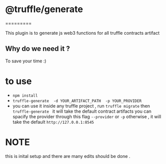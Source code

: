 # @truffle/generate
=========

This plugin is to generate js web3 functions for all truffle contracts artifact 

Why do we need it ?
------------
To save your time :) 


# to use
- `npm install`
- `truffle-generate  -d YOUR_ARTIFACT_PATH  -p YOUR_PROVIDER `
- you can use it inside any truffle project , run `truffle migrate`  then `truffle-generate ` it will take the default contract artifacts you can spacify the provider through this flag `--provider` or `-p` otherwise , it will take the default `http://127.0.0.1:8545` 

# NOTE
this is inital setup and there are many edits should be done .


